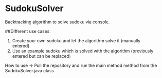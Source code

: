 # SudokuSolver
Backtracking algorithm to solve sudoku via console.

##Different use cases:
1. Create your own sudoku and let the algorithm solve it (manually entered)
2. Use an example sudoku which is solved with the algorithm (previously entered but can be replaced)

How to use -> Pull the repository and run the main method method from the SudokuSolver.java class

